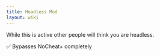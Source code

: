 ```yaml
---
title: Headless Mod
layout: wiki
---
```

While this is active other people will think you are headless.

:white_check_mark: Bypasses NoCheat+ completely
